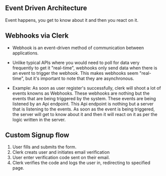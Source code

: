 ## Event Driven Architecture
Event happens, you get to know about it and then you react on it.


## Webhooks via Clerk
- Webhook is an event-driven method of communication between applications.

- Unlike typical APIs where you would need to poll for data very frequently to get it "real-time", webhooks only send data when there is an event to trigger the webhook. This makes webhooks seem "real-time", but it's important to note that they are asynchronous.


- Example: As soon as user register's successfully, clerk will shoot a lot of events knowns as Webhooks. These webhooks are nothing but the events that are being triggered by the system. These events are being listened by an Api endpoint. This Api endpoint is nothing but a server that is listening to the events. As soon as the event is being triggered, the server will get to know about it and then it will react on it as per the logic written in the server.


## Custom Signup flow

1. User fills and submits the form.
2. Clerk creats user and initiates email verification
3. User enter verification code sent on their email.
4. Clerk verifies the code and logs the user in, redirecting to specified page.